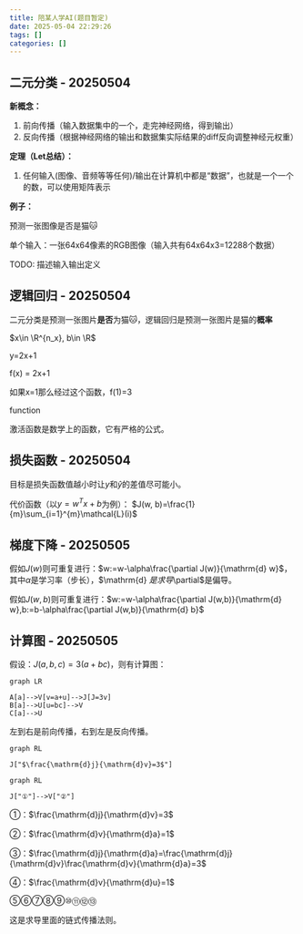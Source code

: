 ```yaml
---
title: 陪某人学AI(题目暂定)
date: 2025-05-04 22:29:26
tags: []
categories: []
---
```

## 二元分类 - 20250504

**新概念：**

1. 前向传播（输入数据集中的一个，走完神经网络，得到输出）
2. 反向传播（根据神经网络的输出和数据集实际结果的diff反向调整神经元权重）

**定理（Let总结）：**

1. 任何输入(图像、音频等等任何)/输出在计算机中都是“数据”，也就是一个一个的数，可以使用矩阵表示

**例子：**

预测一张图像是否是猫🐱

单个输入：一张64x64像素的RGB图像（输入共有64x64x3=12288个数据）

TODO: 描述输入输出定义

## 逻辑回归 - 20250504

二元分类是预测一张图片**是否**为猫🐱，逻辑回归是预测一张图片是猫的**概率**

$x\in \R^{n_x}, b\in \R$

y=2x+1

f(x) = 2x+1

如果x=1那么经过这个函数，f(1)=3

function 


激活函数是数学上的函数，它有严格的公式。

## 损失函数 - 20250504

目标是损失函数值越小时让$y$和$\hat{y}$的差值尽可能小。

代价函数（以$y=w^Tx+b$为例）： $J(w, b)=\frac{1}{m}\sum_{i=1}^{m}\mathcal{L}(i)$

## 梯度下降 - 20250505

假如$J(w)$则可重复进行：$w:=w-\alpha\frac{\partial J(w)}{\mathrm{d} w}$，其中$\alpha$是学习率（步长），$\mathrm{d} $是求导$\partial$是偏导。

假如$J(w,b)$则可重复进行：$w:=w-\alpha\frac{\partial J(w,b)}{\mathrm{d} w},b:=b-\alpha\frac{\partial J(w,b)}{\mathrm{d} b}$ 

## 计算图 - 20250505

假设：$J(a, b, c)=3(a+bc)$，则有计算图：

```mermaid
graph LR

A[a]-->V[v=a+u]-->J[J=3v]
B[a]-->U[u=bc]-->V
C[a]-->U
```

左到右是前向传播，右到左是反向传播。

```mermaid
graph RL

J["$\frac{\mathrm{d}j}{\mathrm{d}v}=3$"]
```

```mermaid
graph RL

J["①"]-->V["②"]
```

①：$\frac{\mathrm{d}j}{\mathrm{d}v}=3$

②：$\frac{\mathrm{d}v}{\mathrm{d}a}=1$

③：$\frac{\mathrm{d}j}{\mathrm{d}a}=\frac{\mathrm{d}j}{\mathrm{d}v}\frac{\mathrm{d}v}{\mathrm{d}a}=3$

④：$\frac{\mathrm{d}v}{\mathrm{d}u}=1$

⑤⑥⑦⑧⑨⑩⑪⑫⑬

这是求导里面的链式传播法则。